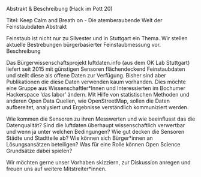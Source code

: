 Abstrakt & Beschreibung (Hack im Pott 20)

Titel: Keep Calm and Breath on - Die atemberaubende Welt der Feinstaubdaten
Abstrakt

Feinstaub ist nicht nur zu Silvester und in Stuttgart ein Thema. Wir stellen aktuelle Bestrebungen bürgerbasierter Feinstaubmessung vor.
Beschreibung

Das Bürgerwissenschaftsprojekt luftdaten.info (aus dem OK Lab Stuttgart) liefert seit 2015 mit günstigen Sensoren flächendeckend Feinstaubdaten und stellt diese als offene Daten zur Verfügung. Bisher sind aber Publikationen die diese Daten verwenden kaum vorhanden. Dies möchte eine Gruppe aus Wissenschaftler*Innen und Interessierten im Bochumer Hackerspace ‘das labor’ ändern. Mit Hilfe von statistischen Methoden und anderen Open Data Quellen, wie OpenStreetMap, sollen die Daten aufbereitet, analysiert und Ergebnisse verständlich kommuniziert werden.

Wie kommen die Sensoren zu ihren Messwerten und wie beeinflusst das die Datenqualität?
Sind die luftdaten überhaupt wissenschaftlich verwertbar und wenn ja unter welchen Bedingungen?
Wie gut decken die Sensoren Städte und Stadtteile ab?
Wie können sich Bürger*innen an Lösungsansätzen beteiligen?
Was für eine Rolle können Open Science Grundsätze dabei spielen?

Wir möchten gerne unser Vorhaben skizziern, zur Diskussion anregen und freuen uns auf weitere Mitstreiter*innen.

